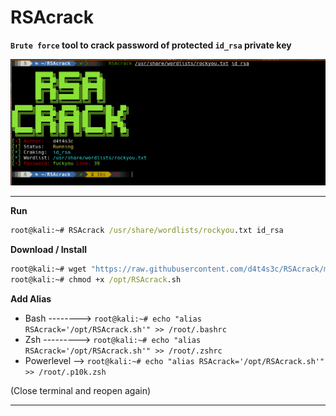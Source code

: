 # RSAcrack

**`Brute force` tool to crack password of protected `id_rsa` private key**

![](/1.png)

---

**Run**
```cmd
root@kali:~# RSAcrack /usr/share/wordlists/rockyou.txt id_rsa
```

**Download / Install**
```cmd
root@kali:~# wget "https://raw.githubusercontent.com/d4t4s3c/RSAcrack/main/RSAcrack.sh" -O /opt/RSAcrack.sh
root@kali:~# chmod +x /opt/RSAcrack.sh
```

**Add Alias**
- Bash --------> `root@kali:~# echo "alias RSAcrack='/opt/RSAcrack.sh'" >> /root/.bashrc`
- Zsh ---------> `root@kali:~# echo "alias RSAcrack='/opt/RSAcrack.sh'" >> /root/.zshrc`
- Powerlevel --> `root@kali:~# echo "alias RSAcrack='/opt/RSAcrack.sh'" >> /root/.p10k.zsh`

(Close terminal and reopen again)

---
